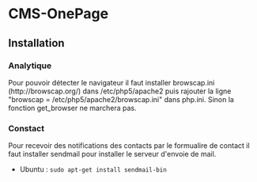 <h1>CMS-OnePage</h1>
<h2>Installation</h2>
<h3>Analytique</h3>
Pour pouvoir détecter le navigateur il faut installer browscap.ini (http://browscap.org/) dans /etc/php5/apache2 puis rajouter la ligne "browscap = /etc/php5/apache2/browscap.ini" dans php.ini.
Sinon la fonction get_browser ne marchera pas.
<h3>Constact</h3>
Pour recevoir des notifications des contacts par le formualire de contact il faut installer sendmail pour installer le serveur d'envoie de mail.
<ul>
<li>Ubuntu : <code>sudo apt-get install sendmail-bin</code></li>
</ul>